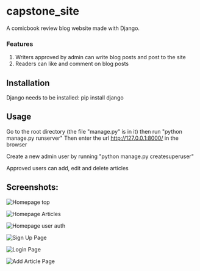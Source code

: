 # capstone_site
A comicbook review blog website made with Django.

### Features
1. Writers approved by admin can write blog posts and post to the site
2. Readers can like and comment on blog posts

## Installation
Django needs to be installed: pip install django

## Usage
Go to the root directory (the file "manage.py" is in it) then run "python manage.py runserver"
Then enter the url http://127.0.0.1:8000/ in the browser

Create a new admin user by running "python manage.py createsuperuser"

Approved users can add, edit and delete articles

## Screenshots:
![Homepage top](https://github.com/mbekosifolo/capstone_site/assets/56517960/945632ec-13bc-467f-b065-e1ee2f0d55d0)


![Homepage Articles](https://github.com/mbekosifolo/capstone_site/assets/56517960/03470812-8865-4187-841f-68f41d95cdb1)


![Homepage user auth](https://github.com/mbekosifolo/capstone_site/assets/56517960/50d9f5b4-228c-4cfd-b53b-6a6763a1f554)


![Sign Up Page](https://github.com/mbekosifolo/capstone_site/assets/56517960/73da0894-d8a9-4e60-a809-785022bc1f50)


![Login Page](https://github.com/mbekosifolo/capstone_site/assets/56517960/4b1e419f-f2e0-4752-affd-d1def5954bce)


![Add Article Page](https://github.com/mbekosifolo/capstone_site/assets/56517960/5406cb5b-5c8e-4dee-9151-62f48641716a)
